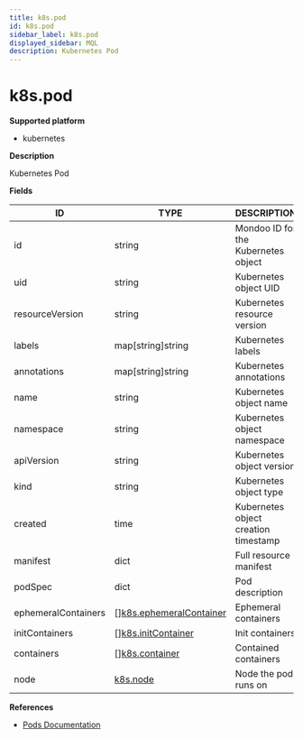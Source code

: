 ```yaml
---
title: k8s.pod
id: k8s.pod
sidebar_label: k8s.pod
displayed_sidebar: MQL
description: Kubernetes Pod
---
```


# k8s.pod

**Supported platform**

- kubernetes

**Description**

Kubernetes Pod

**Fields**

| ID                  | TYPE                                                          | DESCRIPTION                          |
| ------------------- | ------------------------------------------------------------- | ------------------------------------ |
| id                  | string                                                        | Mondoo ID for the Kubernetes object  |
| uid                 | string                                                        | Kubernetes object UID                |
| resourceVersion     | string                                                        | Kubernetes resource version          |
| labels              | map[string]string                                             | Kubernetes labels                    |
| annotations         | map[string]string                                             | Kubernetes annotations               |
| name                | string                                                        | Kubernetes object name               |
| namespace           | string                                                        | Kubernetes object namespace          |
| apiVersion          | string                                                        | Kubernetes object version            |
| kind                | string                                                        | Kubernetes object type               |
| created             | time                                                          | Kubernetes object creation timestamp |
| manifest            | dict                                                          | Full resource manifest               |
| podSpec             | dict                                                          | Pod description                      |
| ephemeralContainers | &#91;&#93;[k8s.ephemeralContainer](k8s.ephemeralcontainer.md) | Ephemeral containers                 |
| initContainers      | &#91;&#93;[k8s.initContainer](k8s.initcontainer.md)           | Init containers                      |
| containers          | &#91;&#93;[k8s.container](k8s.container.md)                   | Contained containers                 |
| node                | [k8s.node](k8s.node.md)                                       | Node the pod runs on                 |

**References**

- [Pods Documentation](https://kubernetes.io/docs/concepts/workloads/pods/)
